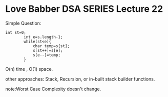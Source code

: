 ​Love Babber DSA SERIES Lecture 22
==

Simple Question:
```
int st=0;
        int e=s.length-1;
        while(st<e){
            char temp=s[st];
            s[st++]=s[e];
            s[e--]=temp;
        }
```
O(n) time , O(1) space.



other approaches: Stack, Recursion, or in-built stack builder functions.



note:Worst Case Complexity doesn't change.
